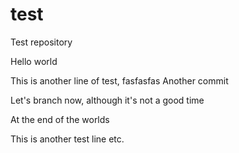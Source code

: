 # test
Test repository

Hello world


This is another line of test, fasfasfas
Another commit

Let's branch now, although it's not a good time







At the end of the worlds

This is another test line etc.
